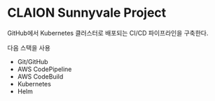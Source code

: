 # CLAION Sunnyvale Project

GitHub에서 Kubernetes 클러스터로 배포되는 CI/CD 파이프라인을 구축한다.

다음 스택을 사용

- Git/GitHub
- AWS CodePipeline
- AWS CodeBuild
- Kubernetes
- Helm
